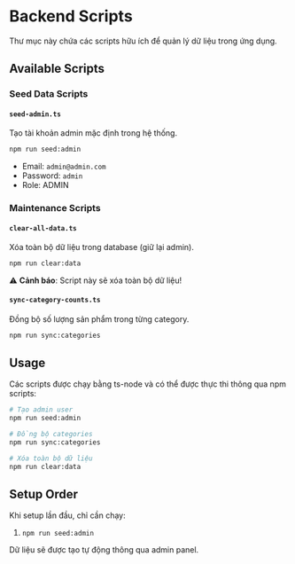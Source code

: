 # Backend Scripts

Thư mục này chứa các scripts hữu ích để quản lý dữ liệu trong ứng dụng.

## Available Scripts

### Seed Data Scripts

#### `seed-admin.ts`
Tạo tài khoản admin mặc định trong hệ thống.
```bash
npm run seed:admin
```
- Email: `admin@admin.com`
- Password: `admin`
- Role: ADMIN

### Maintenance Scripts

#### `clear-all-data.ts`
Xóa toàn bộ dữ liệu trong database (giữ lại admin).
```bash
npm run clear:data
```
⚠️ **Cảnh báo**: Script này sẽ xóa toàn bộ dữ liệu!

#### `sync-category-counts.ts`
Đồng bộ số lượng sản phẩm trong từng category.
```bash
npm run sync:categories
```

## Usage

Các scripts được chạy bằng ts-node và có thể được thực thi thông qua npm scripts:

```bash
# Tạo admin user
npm run seed:admin

# Đồng bộ categories
npm run sync:categories

# Xóa toàn bộ dữ liệu
npm run clear:data
```

## Setup Order

Khi setup lần đầu, chỉ cần chạy:
1. `npm run seed:admin`

Dữ liệu sẽ được tạo tự động thông qua admin panel.
